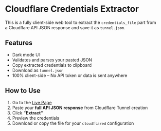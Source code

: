# Cloudflare Credentials Extractor

This is a fully client-side web tool to extract the `credentials_file` part from a Cloudflare API JSON response and save it as `tunnel.json`.

## Features

- Dark mode UI
- Validates and parses your pasted JSON
- Copy extracted credentials to clipboard
- Download as `tunnel.json`
- 100% client-side – No API token or data is sent anywhere

## How to Use

1. Go to the [Live Page](https://gitryk.github.io/cloudflare-tunnel-helper/)
2. Paste your **full API JSON response** from Cloudflare Tunnel creation
3. Click **"Extract"**
4. Preview the credentials
5. Download or copy the file for your `cloudflared` configuration
